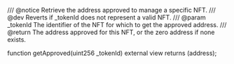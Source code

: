 /// @notice Retrieve the address approved to manage a specific NFT.
/// @dev Reverts if _tokenId does not represent a valid NFT.
/// @param _tokenId The identifier of the NFT for which to get the approved address.
/// @return The address approved for this NFT, or the zero address if none exists.

function getApproved(uint256 _tokenId) external view returns (address);
